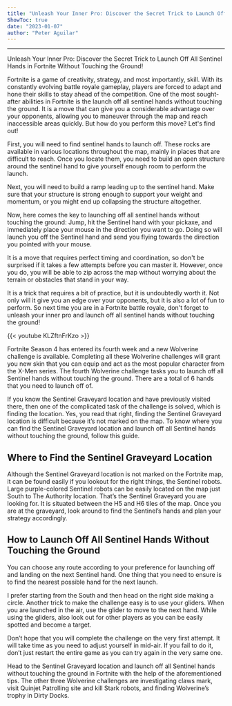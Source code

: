 ```yaml
---
title: "Unleash Your Inner Pro: Discover the Secret Trick to Launch Off All Sentinel Hands in Fortnite Without Touching the Ground!"
ShowToc: true 
date: "2023-01-07"
author: "Peter Aguilar"
---
```

*****
Unleash Your Inner Pro: Discover the Secret Trick to Launch Off All Sentinel Hands in Fortnite Without Touching the Ground!

Fortnite is a game of creativity, strategy, and most importantly, skill. With its constantly evolving battle royale gameplay, players are forced to adapt and hone their skills to stay ahead of the competition. One of the most sought-after abilities in Fortnite is the launch off all sentinel hands without touching the ground. It is a move that can give you a considerable advantage over your opponents, allowing you to maneuver through the map and reach inaccessible areas quickly. But how do you perform this move? Let's find out!

First, you will need to find sentinel hands to launch off. These rocks are available in various locations throughout the map, mainly in places that are difficult to reach. Once you locate them, you need to build an open structure around the sentinel hand to give yourself enough room to perform the launch.

Next, you will need to build a ramp leading up to the sentinel hand. Make sure that your structure is strong enough to support your weight and momentum, or you might end up collapsing the structure altogether.

Now, here comes the key to launching off all sentinel hands without touching the ground: Jump, hit the Sentinel hand with your pickaxe, and immediately place your mouse in the direction you want to go. Doing so will launch you off the Sentinel hand and send you flying towards the direction you pointed with your mouse.

It is a move that requires perfect timing and coordination, so don't be surprised if it takes a few attempts before you can master it. However, once you do, you will be able to zip across the map without worrying about the terrain or obstacles that stand in your way.

It is a trick that requires a bit of practice, but it is undoubtedly worth it. Not only will it give you an edge over your opponents, but it is also a lot of fun to perform. So next time you are in a Fortnite battle royale, don't forget to unleash your inner pro and launch off all sentinel hands without touching the ground!

{{< youtube KLZftnFrKzo >}} 



Fortnite Season 4 has entered its fourth week and a new Wolverine challenge is available. Completing all these Wolverine challenges will grant you new skin that you can equip and act as the most popular character from the X-Men series. The fourth Wolverine challenge tasks you to launch off all Sentinel hands without touching the ground. There are a total of 6 hands that you need to launch off of.
 
If you know the Sentinel Graveyard location and have previously visited there, then one of the complicated task of the challenge is solved, which is finding the location. Yes, you read that right, finding the Sentinel Graveyard location is difficult because it’s not marked on the map. To know where you can find the Sentinel Graveyard location and launch off all Sentinel hands without touching the ground, follow this guide.
 
## Where to Find the Sentinel Graveyard Location
 
Although the Sentinel Graveyard location is not marked on the Fortnite map, it can be found easily if you lookout for the right things, the Sentinel robots. Large purple-colored Sentinel robots can be easily located on the map just South to The Authority location. That’s the Sentinel Graveyard you are looking for. It is situated between the H5 and H6 tiles of the map. Once you are at the graveyard, look around to find the Sentinel’s hands and plan your strategy accordingly.
 
## How to Launch Off All Sentinel Hands Without Touching the Ground
 
You can choose any route according to your preference for launching off and landing on the next Sentinel hand. One thing that you need to ensure is to find the nearest possible hand for the next launch.
 
I prefer starting from the South and then head on the right side making a circle. Another trick to make the challenge easy is to use your gliders. When you are launched in the air, use the glider to move to the next hand. While using the gliders, also look out for other players as you can be easily spotted and become a target.
 
Don’t hope that you will complete the challenge on the very first attempt. It will take time as you need to adjust yourself in mid-air. If you fail to do it, don’t just restart the entire game as you can try again in the very same one.
 
Head to the Sentinel Graveyard location and launch off all Sentinel hands without touching the ground in Fortnite with the help of the aforementioned tips. The other three Wolverine challenges are investigating claws mark, visit Quinjet Patrolling site and kill Stark robots, and finding Wolverine’s trophy in Dirty Docks.




